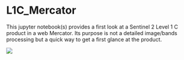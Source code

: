 # L1C_Mercator
This jupyter notebook(s) provides a first look at a Sentinel 2 Level 1 C product in a web Mercator. Its purpose is not a detailed image/bands processing but a quick way to get a first glance at the product.

![](https://github.com/fvivian/Sentinel2/blob/master/rome.png)
